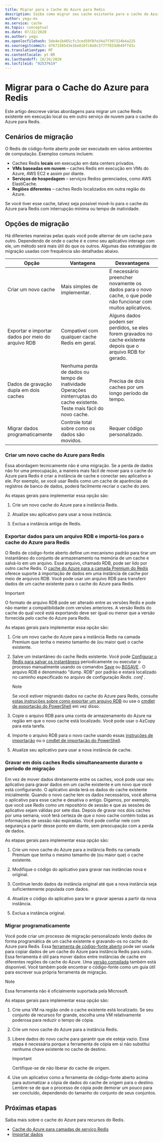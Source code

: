 ```yaml
---
title: Migrar para o Cache do Azure para Redis
description: Saiba como migrar seu cache existente para o cache do Azure para Redis
author: yegu-ms
ms.service: cache
ms.topic: conceptual
ms.date: 07/22/2020
ms.author: yegu
ms.openlocfilehash: 5de4e1b465cfc3ced59f8fe34a7f397324b4a225
ms.sourcegitcommit: d767156543e16e816fc8a0c3777f033d649ffd3c
ms.translationtype: MT
ms.contentlocale: pt-BR
ms.lasthandoff: 10/26/2020
ms.locfileid: "92537619"
---
```

# <a name="migrate-to-azure-cache-for-redis"></a>Migrar para o Cache do Azure para Redis
Este artigo descreve várias abordagens para migrar um cache Redis existente em execução local ou em outro serviço de nuvem para o cache do Azure para Redis.

## <a name="migration-scenarios"></a>Cenários de migração
O Redis de código-fonte aberto pode ser executado em vários ambientes de computação. Exemplos comuns incluem:

- Caches Redis **locais** em execução em data centers privados.
- **VMs baseadas em nuvem** – caches Redis em execução em VMs do Azure, AWS EC2 e assim por diante.
- **Serviços de hospedagem** – serviços Rediss gerenciados, como AWS ElastiCache.
- **Regiões diferentes** – caches Redis localizados em outra região do Azure.

Se você tiver esse cache, talvez seja possível movê-lo para o cache do Azure para Redis com interrupção mínima ou tempo de inatividade.

## <a name="migration-options"></a>Opções de migração

Há diferentes maneiras pelas quais você pode alternar de um cache para outro. Dependendo de onde o cache é e como seu aplicativo interage com ele, um método será mais útil do que os outros. Algumas das estratégias de migração usadas com frequência são detalhadas abaixo.

   | Opção       | Vantagens | Desvantagens |
   | ------------ | ---------- | ------------- |
   | Criar um novo cache | Mais simples de implementar. | É necessário preencher novamente os dados para o novo cache, o que pode não funcionar com muitos aplicativos. |
   | Exportar e importar dados por meio do arquivo RDB | Compatível com qualquer cache Redis em geral. | Alguns dados podem ser perdidos, se eles forem gravados no cache existente depois que o arquivo RDB for gerado. | 
   | Dados de gravação dupla em dois caches | Nenhuma perda de dados ou tempo de inatividade Operações ininterruptas do cache existente. Teste mais fácil do novo cache. | Precisa de dois caches por um longo período de tempo. | 
   | Migrar dados programaticamente | Controle total sobre como os dados são movidos. | Requer código personalizado. | 

### <a name="create-a-new-azure-cache-for-redis"></a>Criar um novo cache do Azure para Redis

Essa abordagem tecnicamente não é uma migração. Se a perda de dados não for uma preocupação, a maneira mais fácil de mover para o cache do Azure para Redis é criar a instância de cache e conectar seu aplicativo a ele. Por exemplo, se você usar Redis como um cache de aparências de registros de banco de dados, poderá facilmente recriar o cache do zero.

As etapas gerais para implementar essa opção são:

1. Crie um novo cache do Azure para a instância Redis.

2. Atualize seu aplicativo para usar a nova instância.

3. Exclua a instância antiga de Redis.

### <a name="export-data-to-an-rdb-file-and-import-it-into-azure-cache-for-redis"></a>Exportar dados para um arquivo RDB e importá-los para o cache do Azure para Redis

O Redis de código-fonte aberto define um mecanismo padrão para tirar um instantâneo do conjunto de armazenamento na memória de um cache e salvá-lo em um arquivo. Esse arquivo, chamado RDB, pode ser lido por outro cache Redis. O [cache do Azure para a camada Premium do Redis](cache-overview.md#service-tiers) oferece suporte à importação de dados em uma instância de cache por meio de arquivos RDB. Você pode usar um arquivo RDB para transferir dados de um cache existente para o cache do Azure para Redis.

> [!IMPORTANT]
> O formato de arquivo RDB pode ser alterado entre as versões Redis e pode não manter a compatibilidade com versões anteriores. A versão Redis do cache do qual você está exportando deve ser igual ou menor que a versão fornecida pelo cache do Azure para Redis.
>

As etapas gerais para implementar essa opção são:

1. Crie um novo cache do Azure para a instância Redis na camada Premium que tenha o mesmo tamanho de (ou maior que) o cache existente.

2. Salve um instantâneo do cache Redis existente. Você pode [Configurar o Redis para salvar os instantâneos](https://redis.io/topics/persistence) periodicamente ou executar o processo manualmente usando os comandos [Save](https://redis.io/commands/save) ou [BGSAVE](https://redis.io/commands/bgsave) . O arquivo RDB é denominado "dump. RDB" por padrão e estará localizado no caminho especificado no arquivo de configuração *Redis. conf* .

    > [!NOTE]
    > Se você estiver migrando dados no cache do Azure para Redis, consulte [estas instruções sobre como exportar um arquivo RDB](cache-how-to-import-export-data.md) ou use o [cmdlet de exportação do PowerShell](/powershell/module/azurerm.rediscache/export-azurermrediscache?view=azurermps-6.13.0&viewFallbackFrom=azurermps-6.4.0) em vez disso.
    >

3. Copie o arquivo RDB para uma conta de armazenamento do Azure na região em que o novo cache está localizado. Você pode usar o AzCopy para esta tarefa.

4. Importe o arquivo RDB para o novo cache usando essas [instruções de importação](cache-how-to-import-export-data.md) ou o [cmdlet de importação do PowerShell](/powershell/module/azurerm.rediscache/import-azurermrediscache?view=azurermps-6.13.0&viewFallbackFrom=azurermps-6.4.0).

5. Atualize seu aplicativo para usar a nova instância de cache.

### <a name="write-to-two-redis-caches-simultaneously-during-migration-period"></a>Gravar em dois caches Redis simultaneamente durante o período de migração

Em vez de mover dados diretamente entre os caches, você pode usar seu aplicativo para gravar dados em um cache existente e um novo que você está configurando. O aplicativo ainda lerá os dados do cache existente inicialmente. Quando o novo cache tem os dados necessários, você alterna o aplicativo para esse cache e desativa o antigo. Digamos, por exemplo, que você use Redis como um repositório de sessão e que as sessões de aplicativo sejam válidas por sete dias. Depois de gravar nos dois caches por uma semana, você terá certeza de que o novo cache contém todas as informações de sessão não expiradas. Você pode confiar nele com segurança a partir desse ponto em diante, sem preocupação com a perda de dados.

As etapas gerais para implementar essa opção são:

1. Crie um novo cache do Azure para a instância Redis na camada Premium que tenha o mesmo tamanho de (ou maior que) o cache existente.

2. Modifique o código do aplicativo para gravar nas instâncias nova e original.

3. Continue lendo dados da instância original até que a nova instância seja suficientemente populada com dados.

4. Atualize o código do aplicativo para ler e gravar apenas a partir da nova instância.

5. Exclua a instância original.

### <a name="migrate-programmatically"></a>Migrar programaticamente

Você pode criar um processo de migração personalizado lendo dados de forma programática de um cache existente e gravando-os no cache do Azure para Redis. Essa [ferramenta de código-fonte aberto](https://github.com/deepakverma/redis-copy) pode ser usada para copiar dados de um cache do Azure para instância Redis para outro. Essa ferramenta é útil para mover dados entre instâncias de cache em diferentes regiões de cache do Azure. Uma [versão compilada](https://github.com/deepakverma/redis-copy/releases/download/alpha/Release.zip) também está disponível. Você também pode encontrar o código-fonte como um guia útil para escrever sua própria ferramenta de migração.

> [!NOTE]
> Essa ferramenta não é oficialmente suportada pela Microsoft. 
>

As etapas gerais para implementar essa opção são:

1. Crie uma VM na região onde o cache existente está localizado. Se seu conjunto de recursos for grande, escolha uma VM relativamente poderosa para reduzir o tempo de cópia.

2. Crie um novo cache do Azure para a instância Redis.

3. Libere dados do novo cache para garantir que ele esteja vazio. Essa etapa é necessária porque a ferramenta de cópia em si não substitui nenhuma chave existente no cache de destino.

    > [!IMPORTANT]
    > Certifique-se de não liberar do cache de origem.
    >

4. Use um aplicativo como a ferramenta de código-fonte aberto acima para automatizar a cópia de dados do cache de origem para o destino. Lembre-se de que o processo de cópia pode demorar um pouco para ser concluído, dependendo do tamanho do conjunto de seus conjuntos.

## <a name="next-steps"></a>Próximas etapas
Saiba mais sobre o cache do Azure para recursos do Redis.

* [Cache do Azure para camadas de serviço Redis](cache-overview.md#service-tiers)
* [Importar dados](cache-how-to-import-export-data.md#import)